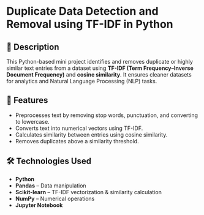 # Duplicate Data Detection and Removal using TF-IDF in Python

## 📌 Description
This Python-based mini project identifies and removes duplicate or highly similar text entries from a dataset using **TF-IDF (Term Frequency–Inverse Document Frequency)** and **cosine similarity**. It ensures cleaner datasets for analytics and Natural Language Processing (NLP) tasks.

## 🚀 Features
- Preprocesses text by removing stop words, punctuation, and converting to lowercase.
- Converts text into numerical vectors using TF-IDF.
- Calculates similarity between entries using cosine similarity.
- Removes duplicates above a similarity threshold.

## 🛠 Technologies Used
- **Python**
- **Pandas** – Data manipulation
- **Scikit-learn** – TF-IDF vectorization & similarity calculation
- **NumPy** – Numerical operations
- **Jupyter Notebook**


